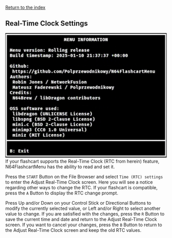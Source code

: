 [Return to the index](./00_index.md)
## Real-Time Clock Settings

<!-- The screenshot does not match the RTC, needs replacement, probably with a cropped File Browser with the RTC displayed -->
![RTC information](./images/menu-information.png "RTC Information")  
If your flashcart supports the Real-Time Clock (RTC from herein) feature, N64FlashcartMenu has the ability to read and set it.

Press the `START` Button on the File Browser and select `Time (RTC) settings` to enter the Adjust Real-Time Clock screen. Here you will see a notice regarding other ways to change the RTC. If your flashcart is compatible, press the `A` Button to display the RTC change prompt.

Press Up and/or Down on your Control Stick or Directional Buttons to modify the currently selected value, or Left and/or Right to select another value to change. If you are satisfied with the changes, press the `R` Button to save the current time and date and return to the Adjust Real-Time Clock screen. If you want to cancel your changes, press the `B` Button to return to the Adjust Real-Time Clock screen and keep the old RTC values.
